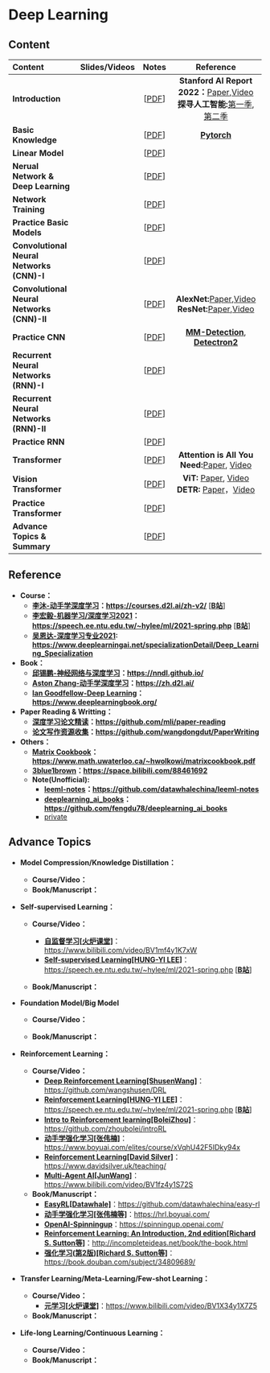 # Deep Learning

## Content
 | Content                   | Slides/Videos   | Notes | Reference | 
 |:-----------               |:----------------:|:----------------:|:----------------:|
 | **Introduction**                   | | [[PDF]()] | **Stanford AI Report 2022：**[Paper](https://aiindex.stanford.edu/wp-content/uploads/2022/03/2022-AI-Index-Report_Master.pdf),[Video](https://www.bilibili.com/video/BV1s44y1N7eu?vd_source=25a1c8bedba59db324491f001dae3cfb) <br /> **探寻人工智能:**[第一季](https://www.bilibili.com/video/BV1tv411y76w),[第二季](https://www.bilibili.com/video/BV1Fz4y1f7gn) |
 | **Basic Knowledge**                | | [[PDF]()] | [**Pytorch**](https://pytorch.org/) |
 | **Linear Model**                   | | [[PDF]()] |  |
 | **Nerual Network & Deep Learning** | | [[PDF]()] |  |
 | **Network Training**               | | [[PDF]()] |  |
 | **Practice Basic Models**          | | [[PDF]()] |  |
 | **Convolutional Neural Networks (CNN)-I**  | | [[PDF]()] |  |
 | **Convolutional Neural Networks (CNN)-II** | | [[PDF]()] | **AlexNet:**[Paper](https://papers.nips.cc/paper/2012/file/c399862d3b9d6b76c8436e924a68c45b-Paper.pdf),[Video](https://www.bilibili.com/video/BV1ih411J7Kz/?vd_source=25a1c8bedba59db324491f001dae3cfb) <br /> **ResNet:**[Paper](https://arxiv.org/pdf/1512.03385.pdf),[Video](https://www.bilibili.com/video/BV1P3411y7nn/?vd_source=25a1c8bedba59db324491f001dae3cfb) |
 | **Practice CNN**                   | | [[PDF]()] | [**MM-Detection**](https://github.com/open-mmlab/mmdetection/), [**Detectron2**](https://github.com/facebookresearch/detectron2) |
 | **Recurrent Neural Networks (RNN)-I**   | | [[PDF]()] |  |
 | **Recurrent Neural Networks (RNN)-II**  | | [[PDF]()] |  |
 | **Practice RNN**                   | | [[PDF]()] |  |
 | **Transformer**                    | | [[PDF]()] |**Attention is All You Need:**[Paper](https://arxiv.org/abs/1706.03762), [Video](https://www.bilibili.com/video/BV1pu411o7BE/?vd_source=25a1c8bedba59db324491f001dae3cfb) |
 | **Vision Transformer**             | | [[PDF]()] |**ViT:** [Paper](https://arxiv.org/pdf/2010.11929.pdf), [Video](https://www.bilibili.com/video/BV15P4y137jb/?vd_source=25a1c8bedba59db324491f001dae3cfb) <br /> **DETR:** [Paper](https://arxiv.org/pdf/2005.12872.pdf)，[Video](https://www.bilibili.com/video/BV1GB4y1X72R/?vd_source=25a1c8bedba59db324491f001dae3cfb) |
 | **Practice Transformer**           | | [[PDF]()] | |
 | **Advance Topics & Summary**       | | [[PDF]()] |  |

## Reference
  * **Course：**
    * **[李沐-动手学深度学习](https://courses.d2l.ai/zh-v2/)：https://courses.d2l.ai/zh-v2/** [[**B站**](https://space.bilibili.com/1567748478/channel/seriesdetail?sid=358497)]
    * **[李宏毅-机器学习/深度学习2021](https://speech.ee.ntu.edu.tw/~hylee/ml/2021-spring.php)：https://speech.ee.ntu.edu.tw/~hylee/ml/2021-spring.php** [[**B站**](https://www.bilibili.com/video/BV1JA411c7VT)]
    * **[吴恩达-深度学习专业2021](https://www.deeplearningai.net/specializationDetail/Deep_Learning_Specialization): https://www.deeplearningai.net/specializationDetail/Deep_Learning_Specialization**
  * **Book：**
    * **[邱锡鹏-神经网络与深度学习](https://nndl.github.io/)：https://nndl.github.io/**
    * **[Aston Zhang-动手学深度学习](https://zh.d2l.ai/)：https://zh.d2l.ai/**
    * **[Ian Goodfellow-Deep Learning](https://www.deeplearningbook.org/)：https://www.deeplearningbook.org/**
  * **Paper Reading & Writting：**
    * **[深度学习论文精读](https://github.com/mli/paper-reading)：https://github.com/mli/paper-reading**
    * **[论文写作资源收集](https://github.com/wangdongdut/PaperWriting)：https://github.com/wangdongdut/PaperWriting**
  * **Others：**
    * **[Matrix Cookbook](https://www.math.uwaterloo.ca/~hwolkowi/matrixcookbook.pdf)：https://www.math.uwaterloo.ca/~hwolkowi/matrixcookbook.pdf**
    * **[3blue1brown](https://space.bilibili.com/88461692)：https://space.bilibili.com/88461692**
    * **Note(Unofficial):**
      * **[leeml-notes](https://github.com/datawhalechina/leeml-notes)：https://github.com/datawhalechina/leeml-notes**
      * **[deeplearning_ai_books](https://github.com/fengdu78/deeplearning_ai_books)：https://github.com/fengdu78/deeplearning_ai_books**
      * [private](https://github.com/wangdongdut/DeepLearningPrivateCollection)

## Advance Topics
  * **Model Compression/Knowledge Distillation：**
      * **Course/Video：**
      * **Book/Manuscript：**

  * **Self-supervised Learning：**
      * **Course/Video：**
        * **[自监督学习[火炉课堂]](https://www.bilibili.com/video/BV1mf4y1K7xW)**：https://www.bilibili.com/video/BV1mf4y1K7xW
        * **[Self-supervised Learning[HUNG-YI LEE]](https://speech.ee.ntu.edu.tw/~hylee/ml/2021-spring.php)**：https://speech.ee.ntu.edu.tw/~hylee/ml/2021-spring.php [[**B站**](https://www.bilibili.com/video/BV1JA411c7VT?p=19&vd_source=25a1c8bedba59db324491f001dae3cfb)]
        
      * **Book/Manuscript：**
        
  * **Foundation Model/Big Model**
      * **Course/Video：**
      
      * **Book/Manuscript：**

  * **Reinforcement Learning：**
    * **Course/Video：**
      * **[Deep Reinforcement Learning[ShusenWang]](https://github.com/wangshusen/DRL)**：https://github.com/wangshusen/DRL
      * **[Reinforcement Learning[HUNG-YI LEE]](https://speech.ee.ntu.edu.tw/~hylee/ml/2021-spring.php)**：https://speech.ee.ntu.edu.tw/~hylee/ml/2021-spring.php [[**B站**](https://www.bilibili.com/video/BV1JA411c7VT?p=30&vd_source=25a1c8bedba59db324491f001dae3cfb)]
      * **[Intro to Reinforcement learning[BoleiZhou]](https://github.com/zhoubolei/introRL)**：https://github.com/zhoubolei/introRL
      * **[动手学强化学习[张伟楠]](https://www.boyuai.com/elites/course/xVqhU42F5IDky94x)**：https://www.boyuai.com/elites/course/xVqhU42F5IDky94x
      * **[Reinforcement Learning[David Silver]](https://www.davidsilver.uk/teaching/)**：https://www.davidsilver.uk/teaching/
      * **[Multi-Agent AI[JunWang]](https://www.bilibili.com/video/BV1fz4y1S72S)**：https://www.bilibili.com/video/BV1fz4y1S72S
    * **Book/Manuscript：**
      * **[EasyRL[Datawhale]](https://github.com/datawhalechina/easy-rl)**：https://github.com/datawhalechina/easy-rl
      * **[动手学强化学习[张伟楠等]](https://hrl.boyuai.com/)**：https://hrl.boyuai.com/
      * **[OpenAI-Spinningup](https://spinningup.openai.com/)**：https://spinningup.openai.com/
      * **[Reinforcement Learning: An Introduction, 2nd edition[Richard S. Sutton等]](http://incompleteideas.net/book/the-book.html)**：http://incompleteideas.net/book/the-book.html
      * **[强化学习(第2版)[Richard S. Sutton等]](https://book.douban.com/subject/34809689/)**：https://book.douban.com/subject/34809689/

  * **Transfer Learning/Meta-Learning/Few-shot Learning：**
    * **Course/Video：**
      * **[元学习[火炉课堂]](https://www.bilibili.com/video/BV1X34y1X7Z5)**：https://www.bilibili.com/video/BV1X34y1X7Z5
    * **Book/Manuscript：**
      
  * **Life-long Learning/Continuous Learning：**
    * **Course/Video：**
    * **Book/Manuscript：**
